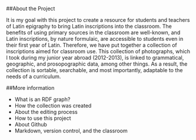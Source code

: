 ##About the Project

It is my goal with this project to create a resource for students and teachers of Latin epigraphy to bring Latin inscriptions into the classroom.  The benefits of using primary sources in the classroom are well-known, and Latin inscriptions, by nature formulaic, are accessible to students even in their first year of Latin.  Therefore, we have put together a collection of inscriptions aimed for classroom use.  This collection of photographs, which I took during my junior year abroad (2012-2013), is linked to grammatical, geographic, and prosopographic data, among other things.  As a result, the collection is sortable, searchable, and most importantly, adaptable to the needs of a curriculum.

##More information

- What is an RDF graph?
- How the collection was created
- About the editing process
- How to use this project
- About Github
- Markdown, version control, and the classroom